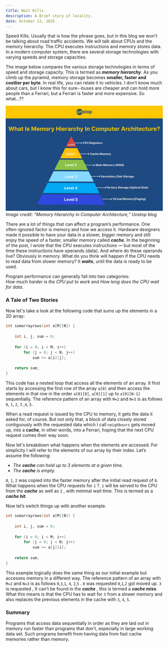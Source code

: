 ```yaml
---
title: Wait Kills
description: A Brief story of locality.
date: October 13, 2025
---
```


Speed Kills. Usually that is how the phrase goes, but in this blog we won't be talking about road traffic accidents. We will talk about CPUs and the memory hierarchy. The CPU executes instructions and memory stores data. In a modern computer system, there are several storage technologies with varying speeds and storage capacities.

The image below compares the various storage technologies in terms of speed and storage capacity. This is termed as **_memory hierarchy_**. As you climb up the pyramid, memory storage becomes **smaller, faster and costlier per byte**. In real life, you can relate it to vehicles. I don’t know much about cars, but I know this for sure--buses are cheaper and can hold more people than a Ferrari, but a Ferrari is faster and more expensive. So what...??

![Memory Hierarchy](./memory_hierarchy.webp)
_Image credit: “Memory Hierarchy in Computer Architecture,” Unstop blog_

There are a lot of things that can affect a program’s performance. One often-ignored factor is memory and how we access it. Hardware designers made it possible to have your data in a slower, bigger memory and still enjoy the speed of a faster, smaller memory called **_cache_**. In the beginning of the post, I wrote that the CPU executes instructions — but most of the time these instructions have operands (data). And where do these operands live? Obviously in memory. What do you think will happen if the CPU needs to read data from slower memory? It **_waits_**, until the data is ready to be used.

Program performance can generally fall into two categories:  
_How much harder is the CPU put to work_ and _How long does the CPU wait for data_.

### A Tale of Two Stories

Now let's take a look at the following code that sums up the elements in a 2D array:

```c
int sumarrayrows(int a[M][N]) {

    int i, j, sum = 0;

    for (i = 0; i < M; i++)
        for (j = 0; j < N; j++)
            sum += a[i][j];

    return sum;
}
```

This code has a nested loop that access all the elements of an array. It first starts by accessing the first row of the array `a[0]` and then access the elements in that row in the order `a[0][0]`, `a[0][1]` up to `a[0][N-1]` sequentially. The reference pattern of an array with `M=2` and `N=3` is as follows `0`, `1`, `2`, `3` ,`4`, `5`.

When a read request is issued by the CPU to memory, it gets the data it asked for, of course. But not only that, a block of data closely stored contiguously with the requested data which I call `neighbours` gets moved up, into a **cache**, in other words, into a Ferrari, hoping that the next CPU request comes their way soon.

Now let's breakdown what happens when the elements are accessed. For simplicity I will refer to the elements of our array by their index.
Let’s assume the following:

- _The ***cache*** can hold up to 3 elements at a given time._
- _The ***cache*** is empty._

`0`, `1`, `2` was copied into the faster memory after the initial read request of `0`. What happens when the CPU requests for `1` ?. `1` will be served to the CPU from the **_cache_** as well as `2` , with minimal wait time. This is termed as a **_cache hit_**.

Now let’s switch things up with another example.

```c
int sumarrayrows(int a[M][N]) {

    int i, j, sum = 0;

    for (i = 0; i < M; i++)
        for (j = 0; j < N; j++)
            sum += a[j][i];

    return sum;
}
```

This example logically does the same thing as our initial example but accesses memory in a different way.
The reference pattern of an array with `M=2` and `N=3` is as follows `0`,`3`,`1`, `4`, `2`,`5` .
`0` was requested `0`,`1`,`2` got moved up. `3` is requested , It can’t be found in the **_cache_** , this is termed a **_cache miss_**. What this means is that the CPU has to wait for `3` from a slower memory and also replaces the previous elements in the cache with `3`, `4`, `5`.

### Summary

Programs that access data sequentially in order as they are laid out in memory run faster than programs that don't, especially in large working data set. Such programs benefit from having data from fast cache memories rather than memory.
